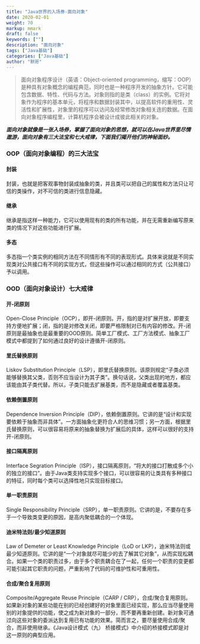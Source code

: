 ```yaml
---  
title: "Java世界的入场券-面向对象"  
date: 2020-02-01
weight: 70  
markup: mmark  
draft: false  
keywords: [""]  
description: "面向对象"  
tags: ["Java基础"]  
categories: ["Java基础"]  
author: "默哥"  
---  
```

> 面向对象程序设计（英语：Object-oriented programming，缩写：OOP）是种具有对象概念的编程典范，同时也是一种程序开发的抽象方针。它可能包含数据、特性、代码与方法。对象则指的是类（class）的实例。它将对象作为程序的基本单元，将程序和数据封装其中，以提高软件的重用性、灵活性和扩展性，对象里的程序可以访问及经常修改对象相关连的数据。在面向对象程序编程里，计算机程序会被设计成彼此相关的对象。 

***面向对象就像是一张入场券，掌握了面向对象的思想，就可以在Java世界里尽情遨游，面向对象有三大法宝和七大戒律，下面我们揭开他们的神秘面纱。***
### OOP（面向对象编程）的三大法宝
#### 封装
封装，也就是把客观事物封装成抽象的类，并且类可以把自己的属性和方法只让可信的类操作，对不可信的类进行信息隐藏。

#### 继承
继承是指这样一种能力，它可以使用现有的类的所有功能，并在无需重新编写原来类的情况下对这些功能进行扩展。

#### 多态
多态指一个类实例的相同方法在不同情形有不同的表现形式。具体来说就是不同实现类对公共接口有不同的实现方式，但这些操作可以通过相同的方式（公共接口）予以调用。


### OOD（面向对象设计）七大戒律
#### 开-闭原则
Open-Close Principle（OCP），即开-闭原则。开，指的是对扩展开放，即要支持方便地扩展；闭，指的是对修改关闭，即要严格限制对已有内容的修改。开-闭原则是最抽象也是最重要的OOD原则。简单工厂模式、工厂方法模式、抽象工厂模式中都提到了如何通过良好的设计遵循开-闭原则。

#### 里氏替换原则
Liskov Substitution Principle（LSP），即里氏替换原则。该原则规定“子类必须能够替换其父类，否则不应当设计为其子类”。换句话说，父类出现的地方，都应该能由其子类代替。所以，子类只能去扩展基类，而不是隐藏或者覆盖基类。

#### 依赖倒置原则
Dependence Inversion Principle（DIP），依赖倒置原则。它讲的是“设计和实现要依赖于抽象而非具体”。一方面抽象化更符合人的思维习惯；另一方面，根据里氏替换原则，可以很容易将原来的抽象替换为扩展后的具体，这样可以很好的支持开-闭原则。

#### 接口隔离原则
Interface Segration Principle（ISP），接口隔离原则，“将大的接口打散成多个小的独立的接口”。由于Java类支持实现多个接口，可以很容易的让类具有多种接口的特征，同时每个类可以选择性地只实现目标接口。

#### 单一职责原则
Single Responsibility Principle（SRP），单一职责原则。它讲的是，不要存在多于一个导致类变更的原因，是高内聚低耦合的一个体现。

#### 迪米特法则/最少知道原则
Law of Demeter or Least Knowledge Principle（LoD or LKP），迪米特法则或最少知道原则。它讲的是“一个对象就尽可能少的去了解其它对象”，从而实现松耦合。如果一个类的职责过多，由于多个职责耦合在了一起，任何一个职责的变更都可能引起其它职责的问题，严重影响了代码的可维护性和可重用性。

#### 合成/聚合复用原则
Composite/Aggregate Reuse Principle（CARP / CRP），合成/聚合复用原则。如果新对象的某些功能在别的已经创建好的对象里面已经实现，那么应当尽量使用别的对象提供的功能，使之成为新对象的一部分，而不要再重新创建。新对象可通过向这些对象的委派达到复用已有功能的效果。简而言之，要尽量使用合成/聚合，而非使用继承。《Java设计模式（九） 桥接模式》中介绍的桥接模式即是对这一原则的典型应用。